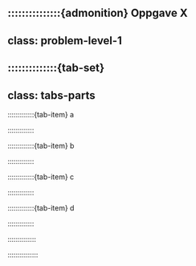 :::::::::::::::{admonition} Oppgave X
---
class: problem-level-1
---

::::::::::::::{tab-set}
---
class: tabs-parts
---

:::::::::::::{tab-item} a

:::::::::::::


:::::::::::::{tab-item} b

:::::::::::::


:::::::::::::{tab-item} c

:::::::::::::


:::::::::::::{tab-item} d

:::::::::::::

::::::::::::::

:::::::::::::::